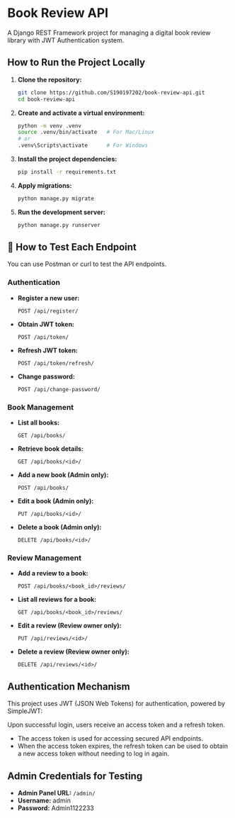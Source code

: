 # Book Review API

A Django REST Framework project for managing a digital book review library with JWT Authentication system.

## How to Run the Project Locally

1. **Clone the repository:**

   ```bash
   git clone https://github.com/S190197202/book-review-api.git
   cd book-review-api
   ```

2. **Create and activate a virtual environment:**

   ```bash
   python -m venv .venv
   source .venv/bin/activate   # For Mac/Linux
   # or
   .venv\Scripts\activate      # For Windows
   ```

3. **Install the project dependencies:**

   ```bash
   pip install -r requirements.txt
   ```

4. **Apply migrations:**

   ```bash
   python manage.py migrate
   ```

5. **Run the development server:**

   ```bash
   python manage.py runserver
   ```

## 🧪 How to Test Each Endpoint
You can use Postman or curl to test the API endpoints.

### Authentication

- **Register a new user:**
  ```http
  POST /api/register/
  ```

- **Obtain JWT token:**
  ```http
  POST /api/token/
  ```

- **Refresh JWT token:**
  ```http
  POST /api/token/refresh/
  ```

- **Change password:**
  ```http
  POST /api/change-password/
  ```

### Book Management

- **List all books:**
  ```http
  GET /api/books/
  ```

- **Retrieve book details:**
  ```http
  GET /api/books/<id>/
  ```

- **Add a new book (Admin only):**
  ```http
  POST /api/books/
  ```

- **Edit a book (Admin only):**
  ```http
  PUT /api/books/<id>/
  ```

- **Delete a book (Admin only):**
  ```http
  DELETE /api/books/<id>/
  ```

### Review Management

- **Add a review to a book:**
  ```http
  POST /api/books/<book_id>/reviews/
  ```

- **List all reviews for a book:**
  ```http
  GET /api/books/<book_id>/reviews/
  ```

- **Edit a review (Review owner only):**
  ```http
  PUT /api/reviews/<id>/
  ```

- **Delete a review (Review owner only):**
  ```http
  DELETE /api/reviews/<id>/
  ```

## Authentication Mechanism
This project uses JWT (JSON Web Tokens) for authentication, powered by SimpleJWT:

Upon successful login, users receive an access token and a refresh token.

- The access token is used for accessing secured API endpoints.
- When the access token expires, the refresh token can be used to obtain a new access token without needing to log in again.

## Admin Credentials for Testing
- **Admin Panel URL:** `/admin/`
- **Username:** admin
- **Password:** Admin1122233





